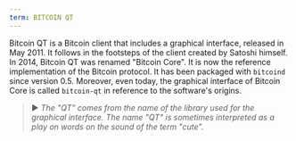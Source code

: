 ```yaml
---
term: BITCOIN QT
---
```


Bitcoin QT is a Bitcoin client that includes a graphical interface, released in May 2011. It follows in the footsteps of the client created by Satoshi himself. In 2014, Bitcoin QT was renamed "Bitcoin Core". It is now the reference implementation of the Bitcoin protocol. It has been packaged with `bitcoind` since version 0.5. Moreover, even today, the graphical interface of Bitcoin Core is called `bitcoin-qt` in reference to the software's origins.

> ► *The "QT" comes from the name of the library used for the graphical interface. The name "QT" is sometimes interpreted as a play on words on the sound of the term "cute".*